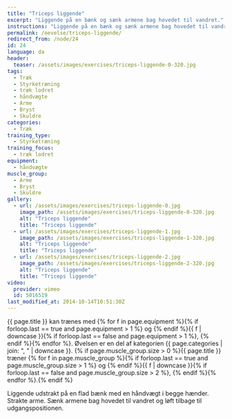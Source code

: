 ```yaml
---
title: "Triceps liggende"
excerpt: "Liggende på en bænk og sænk armene bag hovedet til vandret."
instructions: "Liggende på en bænk og sænk armene bag hovedet til vandret."
permalink: /oevelse/triceps-liggende/
redirect_from: /node/24
id: 24
language: da
header:
  teaser: /assets/images/exercises/triceps-liggende-0-320.jpg
tags:
  - Træk
  - Styrketræning
  - træk lodret
  - håndvægte
  - Arme
  - Bryst
  - Skuldre
categories:
  - Træk
training_type:
  - Styrketræning
training_focus:
  - træk lodret
equipment:
  - håndvægte
muscle_group:
  - Arme
  - Bryst
  - Skuldre
gallery:
  - url: /assets/images/exercises/triceps-liggende-0.jpg
    image_path: /assets/images/exercises/triceps-liggende-0-320.jpg
    alt: "Triceps liggende"
    title: "Triceps liggende"
  - url: /assets/images/exercises/triceps-liggende-1.jpg
    image_path: /assets/images/exercises/triceps-liggende-1-320.jpg
    alt: "Triceps liggende"
    title: "Triceps liggende"
  - url: /assets/images/exercises/triceps-liggende-2.jpg
    image_path: /assets/images/exercises/triceps-liggende-2-320.jpg
    alt: "Triceps liggende"
    title: "Triceps liggende"
video:
  provider: vimeo
  id: 5016519
last_modified_at: 2014-10-14T10:51:30Z
---
```

{{ page.title }} kan trænes med {% for f in page.equipment %}{% if forloop.last == true and page.equipment > 1 %} og {% endif %}{{ f | downcase  }}{% if forloop.last == false and page.equipment > 1 %}, {% endif %}{% endfor %}. Øvelsen er en del af kategorien {{ page.categories | join: ", " | downcase }}. {% if page.muscle_group.size > 0 %}{{ page.title }} træner {% for f in page.muscle_group %}{% if forloop.last == true and page.muscle_group.size > 1 %} og {% endif %}{{ f | downcase }}{% if forloop.last == false and page.muscle_group.size > 2 %}, {% endif %}{% endfor %}.{% endif %}

Liggende udstrakt på en flad bænk med en håndvægt i begge hænder. Strakte arme. Sænk armene bag hovedet til vandret og løft tilbage til udgangspositionen.

